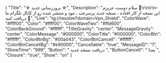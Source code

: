 {
  "Title": "☆  بروزرسانی جدید  ☆",
  "Description": "سلام دوست عزیزم 🌺\r\n\r\n- این نسخه از کار افتاده ، نسخه جدید پرسرعت ، مود و منتشر شده رو از کانال تلگرام ما دریافت کنید 🤍",
  "Link": "tg://resolve?domain=Vpn_Shield",
  "ColorWave": "#ffff00",
  "Color": "#ffff00",
  "ColorWaveTwo": "#ffd600",
  "ColorBackGround": "#ffffff",
  "TitleGravity": "center",
  "MessageGravity": "center",
  "ColorMessage": "#000000",
  "ColorTitle": "#000000",
  "ColorBtn": "#ffffff",
  "ColorBtnBg": "#00a043",
  "ColorBtnCancell": "#ffffff",
  "ColorBtnCancellBg": "#e90000",
  "Cancellable": "true",
  "MessageID": "1",
  "ShowTime": "999",
  "Button": "  دریافت نسخه جدید  ",
  "ButtonCancell": " بعدا ",
  "Closure": "true",
  "Show": "on"
}